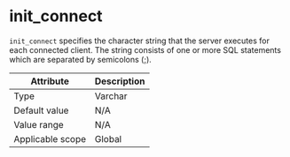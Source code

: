 # init_connect

`init_connect` specifies the character string that the server executes for each connected client. The string consists of one or more SQL statements which are separated by semicolons (;).

| **Attribute** | **Description** |
|--------|---------|
| Type | Varchar |
| Default value | N/A |
| Value range | N/A |
| Applicable scope | Global |
